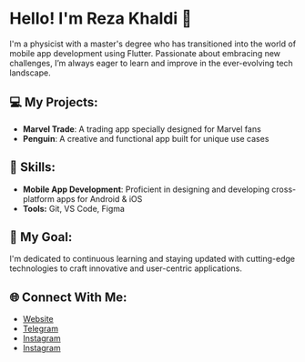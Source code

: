 # Hello! I'm Reza Khaldi 👋  

I'm a physicist with a master's degree who has transitioned into the world of mobile app development using Flutter. Passionate about embracing new challenges, I’m always eager to learn and improve in the ever-evolving tech landscape.

## 💻 My Projects:
- **Marvel Trade**: A trading app specially designed for Marvel fans  
- **Penguin**: A creative and functional app built for unique use cases  

## 🚀 Skills:
- **Mobile App Development**: Proficient in designing and developing cross-platform apps for Android & iOS  
- **Tools:** Git, VS Code, Figma  

## 🎯 My Goal:
I'm dedicated to continuous learning and staying updated with cutting-edge technologies to craft innovative and user-centric applications.

## 🌐 Connect With Me:
- [Website](http://www.fluttereza.com/)  
- [Telegram](https://t.me/rizaxldi)  
- [Instagram](https://www.instagram.com/fluttereza/)
- [Instagram](https://www.instagram.com/reza_kholdi/) 
